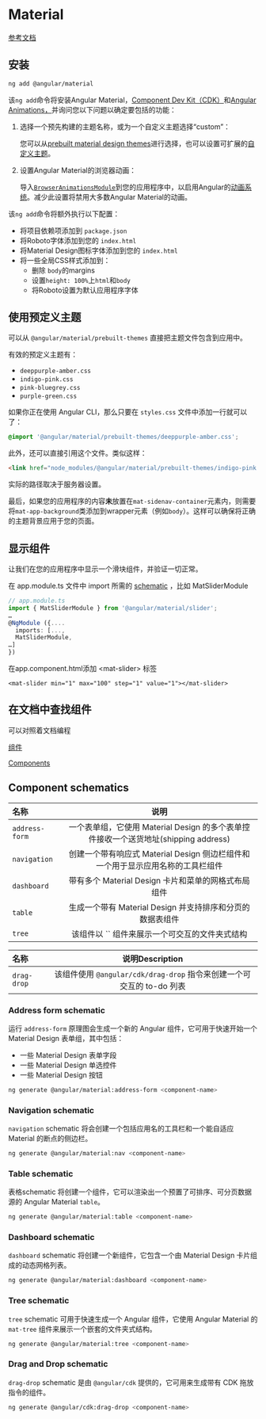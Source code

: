 # Material

[参考文档](https://material.angular.io/)

## 安装

```bash
ng add @angular/material
```

该`ng add`命令将安装Angular Material，[Component Dev Kit（CDK）](https://material.angular.io/cdk/categories)和[Angular Animations，](https://angular.io/guide/animations)并询问您以下问题以确定要包括的功能：

1. 选择一个预先构建的主题名称，或为一个自定义主题选择“custom”：

   您可以从[prebuilt material design themes](https://material.angular.io/guide/theming#using-a-pre-built-theme)进行选择，也可以设置可扩展的[自定义主题](https://material.angular.io/guide/theming#defining-a-custom-theme)。

2. 设置Angular Material的浏览器动画：

   导入[`BrowserAnimationsModule`](https://angular.io/api/platform-browser/animations/BrowserAnimationsModule)到您的应用程序中，以启用Angular的[动画系统](https://angular.io/guide/animations)。减少此设置将禁用大多数Angular Material的动画。

该`ng add`命令将额外执行以下配置：

- 将项目依赖项添加到 `package.json`
- 将Roboto字体添加到您的 `index.html`
- 将Material Design图标字体添加到您的 `index.html`
- 将一些全局CSS样式添加到：
  - 删除 `body`的margins
  - 设置`height: 100%`上`html`和`body`
  - 将Roboto设置为默认应用程序字体

## 使用预定义主题

可以从 `@angular/material/prebuilt-themes` 直接把主题文件包含到应用中。

有效的预定义主题有：

- `deeppurple-amber.css`
- `indigo-pink.css`
- `pink-bluegrey.css`
- `purple-green.css`

如果你正在使用 Angular CLI，那么只要在 `styles.css` 文件中添加一行就可以了：

```css
@import '@angular/material/prebuilt-themes/deeppurple-amber.css';
```

此外，还可以直接引用这个文件。类似这样：

```html
<link href="node_modules/@angular/material/prebuilt-themes/indigo-pink.css" rel="stylesheet">
```

实际的路径取决于服务器设置。

最后，如果您的应用程序的内容**未**放置在`mat-sidenav-container`元素内，则需要将`mat-app-background`类添加到wrapper元素（例如`body`）。这样可以确保将正确的主题背景应用于您的页面。

## 显示组件

让我们在您的应用程序中显示一个滑块组件，并验证一切正常。

在 app.module.ts 文件中 import 所需的 [schematic](https://material.angular.io/guide/schematics) ，比如 MatSliderModule

```ts
// app.module.ts
import { MatSliderModule } from '@angular/material/slider';
…
@NgModule ({....
  imports: [...,
  MatSliderModule,
…]
})
```

在app.component.html添加 \<mat-slider\> 标签

```tsx
<mat-slider min="1" max="100" step="1" value="1"></mat-slider>
```

## 在文档中查找组件

可以对照着文档编程

[组件](https://material.angular.cn/components/categories)

[Components](https://material.angular.io/components/categories)

## Component schematics

| 名称           |                             说明                             |
| :------------- | :----------------------------------------------------------: |
| `address-form` | 一个表单组，它使用 Material Design 的多个表单控件接收一个送货地址(shipping address) |
| `navigation`   | 创建一个带有响应式 Material Design 侧边栏组件和一个用于显示应用名称的工具栏组件 |
| `dashboard`    |     带有多个 Material Design 卡片和菜单的网格式布局组件      |
| `table`        |  生成一个带有 Material Design 并支持排序和分页的数据表组件   |
| `tree`         |        该组件以 `` 组件来展示一个可交互的文件夹式结构        |



| 名称        |                       说明Description                        |
| :---------- | :----------------------------------------------------------: |
| `drag-drop` | 该组件使用 `@angular/cdk/drag-drop` 指令来创建一个可交互的 to-do 列表 |

### Address form schematic

运行 `address-form` 原理图会生成一个新的 Angular 组件，它可用于快速开始一个 Material Design 表单组，其中包括：

- 一些 Material Design 表单字段
- 一些 Material Design 单选控件
- 一些 Material Design 按钮

```bash
ng generate @angular/material:address-form <component-name>
```

### Navigation schematic

`navigation` schematic 将会创建一个包括应用名的工具栏和一个能自适应 Material 的断点的侧边栏。

```bash
ng generate @angular/material:nav <component-name>
```

### Table schematic

表格schematic 将创建一个组件，它可以渲染出一个预置了可排序、可分页数据源的 Angular Material `table`。

```bash
ng generate @angular/material:table <component-name>
```

### Dashboard schematic

`dashboard` schematic 将创建一个新组件，它包含一个由 Material Design 卡片组成的动态网格列表。

```bash
ng generate @angular/material:dashboard <component-name>
```

### Tree schematic

`tree` schematic 可用于快速生成一个 Angular 组件，它使用 Angular Material 的 `mat-tree` 组件来展示一个嵌套的文件夹式结构。

```bash
ng generate @angular/material:tree <component-name>
```

### Drag and Drop schematic

`drag-drop` schematic 是由 `@angular/cdk` 提供的，它可用来生成带有 CDK 拖放指令的组件。

```bash
ng generate @angular/cdk:drag-drop <component-name>
```

